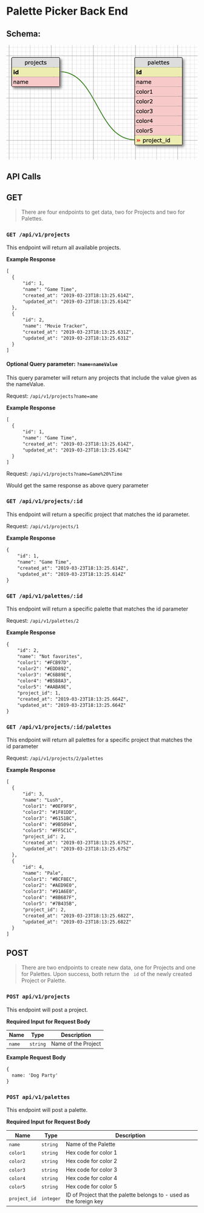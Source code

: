 # Palette Picker Back End

## Schema:
![Schema](./images/palette-picker-schema.png)

## API Calls
## GET
  > There are four endpoints to get data, two for Projects and two for Palettes.

### ```GET /api/v1/projects```
This endpoint will return all available projects.

**Example Response**
```
[
  {
      "id": 1,
      "name": "Game Time",
      "created_at": "2019-03-23T18:13:25.614Z",
      "updated_at": "2019-03-23T18:13:25.614Z"
  },
  {
      "id": 2,
      "name": "Movie Tracker",
      "created_at": "2019-03-23T18:13:25.631Z",
      "updated_at": "2019-03-23T18:13:25.631Z"
  }
]
```
#### Optional Query parameter: ```?name=nameValue```
This query parameter will return any projects that include the value given as the nameValue.

Request: ```/api/v1/projects?name=ame```

**Example Response**
```
[
  {
      "id": 1,
      "name": "Game Time",
      "created_at": "2019-03-23T18:13:25.614Z",
      "updated_at": "2019-03-23T18:13:25.614Z"
  }
]
```

Request: ```/api/v1/projects?name=Game%20%Time```

Would get the same response as above query parameter

### ```GET /api/v1/projects/:id```
This endpoint will return a specific project that matches the id parameter.

Request: ```/api/v1/projects/1```

**Example Response**
```
{
    "id": 1,
    "name": "Game Time",
    "created_at": "2019-03-23T18:13:25.614Z",
    "updated_at": "2019-03-23T18:13:25.614Z"
}
```

### ```GET /api/v1/palettes/:id```
This endpoint will return a specific palette that matches the id parameter

Request: ```/api/v1/palettes/2```

**Example Response**

```
{
    "id": 2,
    "name": "Not favorites",
    "color1": "#FCB97D",
    "color2": "#EDD892",
    "color3": "#C6B89E",
    "color4": "#B5B8A3",
    "color5": "#AABA9E",
    "project_id": 1,
    "created_at": "2019-03-23T18:13:25.664Z",
    "updated_at": "2019-03-23T18:13:25.664Z"
}
```

### ```GET /api/v1/projects/:id/palettes```
This endpoint will return all palettes for a specific project that matches the id parameter

Request: ```/api/v1/projects/2/palettes```

**Example Response**

```
[
  {
      "id": 3,
      "name": "Lush",
      "color1": "#0EF9F9",
      "color2": "#1F81DD",
      "color3": "#6151BC",
      "color4": "#9B5094",
      "color5": "#FF5C1C",
      "project_id": 2,
      "created_at": "2019-03-23T18:13:25.675Z",
      "updated_at": "2019-03-23T18:13:25.675Z"
  },
  {
      "id": 4,
      "name": "Pale",
      "color1": "#BCF8EC",
      "color2": "#AED9E0",
      "color3": "#91A6E0",
      "color4": "#8B687F",
      "color5": "#7B435B",
      "project_id": 2,
      "created_at": "2019-03-23T18:13:25.682Z",
      "updated_at": "2019-03-23T18:13:25.682Z"
  }
]
```

## POST
  > There are two endpoints to create new data, one for Projects and one for Palettes. Upon success, both return the ``` id``` of the newly created Project or Palette.

### ```POST api/v1/projects```
This endpoint will post a project.

**Required Input for Request Body**


| Name       | Type          | Description  |
| ------------- | ------------- | ----- |
| `name`      | `string` | Name of the Project |

**Example Request Body**
```
{
  name: 'Dog Party'
}
```
### ```POST api/v1/palettes```
This endpoint will post a palette.

**Required Input for Request Body**

| Name      | Type      | Description|
|-----------|-----------|------------|
|`name`     | `string`  | Name of the Palette|
|`color1`   | `string`  | Hex code for color 1|
|`color2`   | `string`  | Hex code for color 2|
|`color3`   | `string`  | Hex code for color 3|
|`color4`   | `string`  | Hex code for color 4|
|`color5`   | `string`  | Hex code for color 5|
|`project_id`   | `integer`  | ID of Project that the palette belongs to - used as the foreign key|


